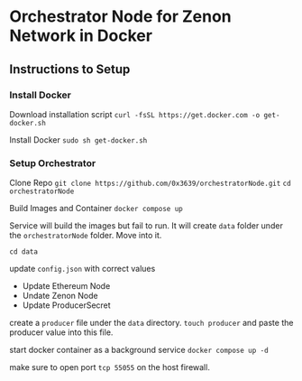# Orchestrator Node for Zenon Network in Docker

## Instructions to Setup

### Install Docker 

Download installation script
`curl -fsSL https://get.docker.com -o get-docker.sh`

Install Docker
`sudo sh get-docker.sh`

### Setup Orchestrator

Clone Repo
`git clone https://github.com/0x3639/orchestratorNode.git`
`cd orchestratorNode`

Build Images and Container
`docker compose up`

Service will build the images but fail to run.  It will create `data` folder under the `orchestratorNode` folder.  Move into it.

`cd data`

update `config.json` with correct values
- Update Ethereum Node
- Undate Zenon Node
- Update ProducerSecret

create a `producer` file under the `data` directory. `touch producer` and paste the producer value into this file.

start docker container as a background service `docker compose up -d`

make sure to open port `tcp 55055` on the host firewall.  

